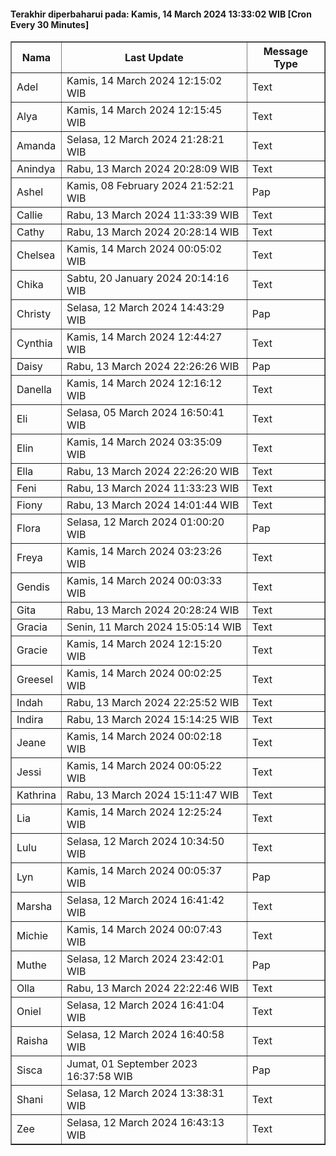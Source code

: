 #### Terakhir diperbaharui pada: Kamis, 14 March 2024 13:33:02 WIB [Cron Every 30 Minutes]

<table border='1'><tr><th>Nama</th><th>Last Update</th><th>Message Type</th></tr><tr><td>Adel</td><td>Kamis, 14 March 2024 12:15:02 WIB</td><td>Text</td></tr><tr><td>Alya</td><td>Kamis, 14 March 2024 12:15:45 WIB</td><td>Text</td></tr><tr><td>Amanda</td><td>Selasa, 12 March 2024 21:28:21 WIB</td><td>Text</td></tr><tr><td>Anindya</td><td>Rabu, 13 March 2024 20:28:09 WIB</td><td>Text</td></tr><tr><td>Ashel</td><td>Kamis, 08 February 2024 21:52:21 WIB</td><td>Pap</td></tr><tr><td>Callie</td><td>Rabu, 13 March 2024 11:33:39 WIB</td><td>Text</td></tr><tr><td>Cathy</td><td>Rabu, 13 March 2024 20:28:14 WIB</td><td>Text</td></tr><tr><td>Chelsea</td><td>Kamis, 14 March 2024 00:05:02 WIB</td><td>Text</td></tr><tr><td>Chika</td><td>Sabtu, 20 January 2024 20:14:16 WIB</td><td>Text</td></tr><tr><td>Christy</td><td>Selasa, 12 March 2024 14:43:29 WIB</td><td>Pap</td></tr><tr><td>Cynthia</td><td>Kamis, 14 March 2024 12:44:27 WIB</td><td>Text</td></tr><tr><td>Daisy</td><td>Rabu, 13 March 2024 22:26:26 WIB</td><td>Pap</td></tr><tr><td>Danella</td><td>Kamis, 14 March 2024 12:16:12 WIB</td><td>Text</td></tr><tr><td>Eli</td><td>Selasa, 05 March 2024 16:50:41 WIB</td><td>Text</td></tr><tr><td>Elin</td><td>Kamis, 14 March 2024 03:35:09 WIB</td><td>Text</td></tr><tr><td>Ella</td><td>Rabu, 13 March 2024 22:26:20 WIB</td><td>Text</td></tr><tr><td>Feni</td><td>Rabu, 13 March 2024 11:33:23 WIB</td><td>Text</td></tr><tr><td>Fiony</td><td>Rabu, 13 March 2024 14:01:44 WIB</td><td>Text</td></tr><tr><td>Flora</td><td>Selasa, 12 March 2024 01:00:20 WIB</td><td>Pap</td></tr><tr><td>Freya</td><td>Kamis, 14 March 2024 03:23:26 WIB</td><td>Text</td></tr><tr><td>Gendis</td><td>Kamis, 14 March 2024 00:03:33 WIB</td><td>Text</td></tr><tr><td>Gita</td><td>Rabu, 13 March 2024 20:28:24 WIB</td><td>Text</td></tr><tr><td>Gracia</td><td>Senin, 11 March 2024 15:05:14 WIB</td><td>Text</td></tr><tr><td>Gracie</td><td>Kamis, 14 March 2024 12:15:20 WIB</td><td>Text</td></tr><tr><td>Greesel</td><td>Kamis, 14 March 2024 00:02:25 WIB</td><td>Text</td></tr><tr><td>Indah</td><td>Rabu, 13 March 2024 22:25:52 WIB</td><td>Text</td></tr><tr><td>Indira</td><td>Rabu, 13 March 2024 15:14:25 WIB</td><td>Text</td></tr><tr><td>Jeane</td><td>Kamis, 14 March 2024 00:02:18 WIB</td><td>Text</td></tr><tr><td>Jessi</td><td>Kamis, 14 March 2024 00:05:22 WIB</td><td>Text</td></tr><tr><td>Kathrina</td><td>Rabu, 13 March 2024 15:11:47 WIB</td><td>Text</td></tr><tr><td>Lia</td><td>Kamis, 14 March 2024 12:25:24 WIB</td><td>Text</td></tr><tr><td>Lulu</td><td>Selasa, 12 March 2024 10:34:50 WIB</td><td>Text</td></tr><tr><td>Lyn</td><td>Kamis, 14 March 2024 00:05:37 WIB</td><td>Pap</td></tr><tr><td>Marsha</td><td>Selasa, 12 March 2024 16:41:42 WIB</td><td>Text</td></tr><tr><td>Michie</td><td>Kamis, 14 March 2024 00:07:43 WIB</td><td>Text</td></tr><tr><td>Muthe</td><td>Selasa, 12 March 2024 23:42:01 WIB</td><td>Pap</td></tr><tr><td>Olla</td><td>Rabu, 13 March 2024 22:22:46 WIB</td><td>Text</td></tr><tr><td>Oniel</td><td>Selasa, 12 March 2024 16:41:04 WIB</td><td>Text</td></tr><tr><td>Raisha</td><td>Selasa, 12 March 2024 16:40:58 WIB</td><td>Text</td></tr><tr><td>Sisca</td><td>Jumat, 01 September 2023 16:37:58 WIB</td><td>Pap</td></tr><tr><td>Shani</td><td>Selasa, 12 March 2024 13:38:31 WIB</td><td>Text</td></tr><tr><td>Zee</td><td>Selasa, 12 March 2024 16:43:13 WIB</td><td>Text</td></tr></table>